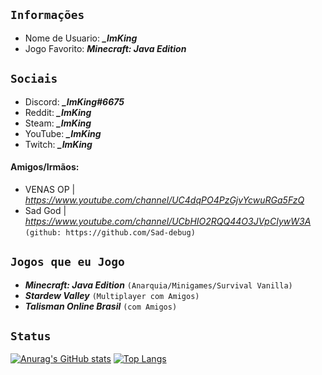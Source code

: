 ## ``Informações``
- Nome de Usuario: __*_ImKing*__
- Jogo Favorito: __*Minecraft: Java Edition*__
## ``Sociais``
- Discord: __*_ImKing#6675*__
- Reddit: __*_ImKing*__
- Steam: __*_ImKing*__
- YouTube: __*_ImKing*__
- Twitch: __*_ImKing*__
#### Amigos/Irmãos: 
- VENAS OP | _https://www.youtube.com/channel/UC4dqPO4PzGjvYcwuRGa5FzQ_
- Sad God  | _https://www.youtube.com/channel/UCbHIO2RQQ44O3JVpCIywW3A_ ``(github: https://github.com/Sad-debug)``
## ``Jogos que eu Jogo``
- __*Minecraft: Java Edition*__ ``(Anarquia/Minigames/Survival Vanilla)``
- __*Stardew Valley*__ ``(Multiplayer com Amigos)``
- __*Talisman Online Brasil*__ ``(com Amigos)``
## ``Status``
[![Anurag's GitHub stats](https://github-readme-stats.vercel.app/api?username=ImKing-github)](https://github.com/ImKing-github/github-readme-stats)
[![Top Langs](https://github-readme-stats.vercel.app/api/top-langs/?username=ImKing-github)](https://github.com/ImKing-github/github-readme-stats)
<!--
**ImKing-github/ImKing-github** is a ✨ _special_ ✨ repository because its `README.md` (this file) appears on your GitHub profile.

Here are some ideas to get you started:

- 🔭 I’m currently working on ...
- 🌱 I’m currently learning ...
- 👯 I’m looking to collaborate on ...
- 🤔 I’m looking for help with ...
- 💬 Ask me about ...
- 📫 How to reach me: ...
- 😄 Pronouns: ...
- ⚡ Fun fact: ...
-->
